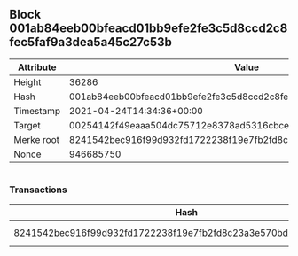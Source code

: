 ## Block 001ab84eeb00bfeacd01bb9efe2fe3c5d8ccd2c8fec5faf9a3dea5a45c27c53b

Attribute | Value
--- | ---
Height | 36286
Hash | 001ab84eeb00bfeacd01bb9efe2fe3c5d8ccd2c8fec5faf9a3dea5a45c27c53b
Timestamp | 2021-04-24T14:34:36+00:00
Target | 00254142f49eaaa504dc75712e8378ad5316cbcead634704b3734b6271167cc4
Merke root | 8241542bec916f99d932fd1722238f19e7fb2fd8c23a3e570bd48ebdeaa8d230
Nonce | 946685750

```

```

### Transactions

Hash | Amount
--- | ---
[8241542bec916f99d932fd1722238f19e7fb2fd8c23a3e570bd48ebdeaa8d230](8241542bec916f99d932fd1722238f19e7fb2fd8c23a3e570bd48ebdeaa8d230.md) | 10.00000000 SKEPTI 
